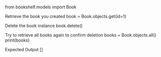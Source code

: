 from bookshelf.models import Book

Retrieve the book you created
book = Book.objects.get(id=1)

Delete the book instance
book.delete()

Try to retrieve all books again to confirm deletion
books = Book.objects.all() print(books)

Expected Output
[]